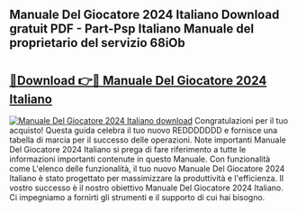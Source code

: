 ## Manuale Del Giocatore 2024 Italiano Download gratuit PDF - Part-Psp Italiano Manuale del proprietario del servizio 68iOb

# <h2><a href="http://dfbbax.blite.top/?on=Manuale+Del+Giocatore+2024+Italiano">🔗Download 👉🔴 Manuale Del Giocatore 2024 Italiano</a></h2>

[![Manuale Del Giocatore 2024 Italiano download](https://i.imgur.com/lujVjoI.png)](http://dfbbax.blite.top/?on=Manuale+Del+Giocatore+2024+Italiano)
Congratulazioni per il tuo acquisto! Questa guida celebra il tuo nuovo REDDDDDDD e fornisce una tabella di marcia per il successo delle operazioni. Note importanti Manuale Del Giocatore 2024 Italiano si prega di fare riferimento a tutte le informazioni importanti contenute in questo Manuale. Con funzionalità come L'elenco delle funzionalità, il tuo nuovo Manuale Del Giocatore 2024 Italiano è stato progettato per massimizzare la produttività e l'efficienza. Il vostro successo è il nostro obiettivo Manuale Del Giocatore 2024 Italiano. Ci impegniamo a fornirti gli strumenti e il supporto di cui hai bisogno.
